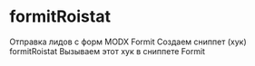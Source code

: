 # formitRoistat
Отправка лидов с форм MODX Formit
Создаем сниппет (хук) formitRoistat
Вызываем этот хук в сниппете Formit
